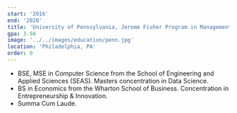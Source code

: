 ```yaml
---
start: '2016'
end: '2020'
title: 'University of Pennsylvania, Jerome Fisher Program in Management and Technology (M&T)'
gpa: 3.94
image: '../../images/education/penn.jpg'
location: 'Philadelphia, PA'
order: 0
---
```


- BSE, MSE in Computer Science from the School of Engineering and Applied Sciences (SEAS). Masters concentration in Data Science.
- BS in Economics from the Wharton School of Business. Concentration in Entrepreneurship & Innovation.
- Summa Cum Laude.
